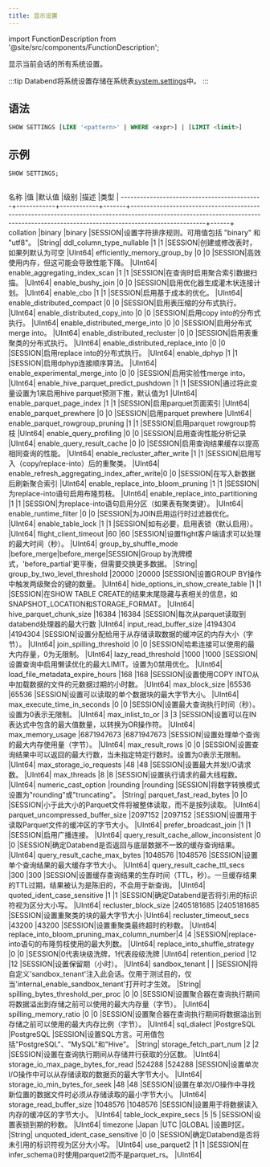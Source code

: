 ```yaml
---
title: 显示设置
---
```

import FunctionDescription from '@site/src/components/FunctionDescription';

<FunctionDescription description="引入或更新版本：v1.2.190"/>

显示当前会话的所有系统设置。

:::tip
Databend将系统设置存储在系统表[system.settings](../../00-sql-reference/20-system-tables/system-settings.md)中。
:::

## 语法

```sql
SHOW SETTINGS [LIKE '<pattern>' | WHERE <expr>] | [LIMIT <limit>]
```

## 示例

```sql
SHOW SETTINGS;



```
名称                                        |值           |默认值       |级别    |描述                                                                                                                                                                              |类型    |
--------------------------------------------+------------+------------+-------+-----------------------------------------------------------------------------------------------------------------------------------------------------------------------------------+------+
collation                                   |binary      |binary      |SESSION|设置字符排序规则。可用值包括 "binary" 和 "utf8"。                                                                                                                                   |String|
ddl_column_type_nullable                    |1           |1           |SESSION|创建或修改表时，如果列默认为可空                                                                                                                                                     |UInt64|
efficiently_memory_group_by                 |0           |0           |SESSION|高效使用内存，但这可能会导致性能下降。                                                                                                                                               |UInt64|
enable_aggregating_index_scan               |1           |1           |SESSION|在查询时启用聚合索引数据扫描。                                                                                                                                                       |UInt64|
enable_bushy_join                           |0           |0           |SESSION|启用优化器生成灌木状连接计划。                                                                                                                                                       |UInt64|
enable_cbo                                  |1           |1           |SESSION|启用基于成本的优化。                                                                                                                                                                 |UInt64|
enable_distributed_compact                  |0           |0           |SESSION|启用表压缩的分布式执行。                                                                                                                                                             |UInt64|
enable_distributed_copy_into                |0           |0           |SESSION|启用copy into的分布式执行。                                                                                                                                                          |UInt64|
enable_distributed_merge_into               |0           |0           |SESSION|启用分布式merge into。                                                                                                                                                               |UInt64|
enable_distributed_recluster                |0           |0           |SESSION|启用表重聚类的分布式执行。                                                                                                                                                           |UInt64|
enable_distributed_replace_into             |0           |0           |SESSION|启用replace into的分布式执行。                                                                                                                                                        |UInt64|
enable_dphyp                                |1           |1           |SESSION|启用dphyp连接顺序算法。                                                                                                                                                             |UInt64|
enable_experimental_merge_into              |0           |0           |SESSION|启用实验性merge into。                                                                                                                                                              |UInt64|
enable_hive_parquet_predict_pushdown        |1           |1           |SESSION|通过将此变量设置为1来启用hive parquet预测下推，默认值为1                                                                                                                               |UInt64|
enable_parquet_page_index                   |1           |1           |SESSION|启用parquet页面索引                                                                                                                                                                  |UInt64|
enable_parquet_prewhere                     |0           |0           |SESSION|启用parquet prewhere                                                                                                                                                                |UInt64|
enable_parquet_rowgroup_pruning             |1           |1           |SESSION|启用parquet rowgroup剪枝                                                                                                                                                            |UInt64|
enable_query_profiling                      |0           |0           |SESSION|启用查询性能分析记录                                                                                                                                                                 |UInt64|
enable_query_result_cache                   |0           |0           |SESSION|启用查询结果缓存以提高相同查询的性能。                                                                                                                                                 |UInt64|
enable_recluster_after_write                |1           |1           |SESSION|启用写入（copy/replace-into）后的重聚类。                                                                                                                                             |UInt64|
enable_refresh_aggregating_index_after_write|0           |0           |SESSION|在写入新数据后刷新聚合索引                                                                                                                                                           |UInt64|
enable_replace_into_bloom_pruning           |1           |1           |SESSION|为replace-into语句启用布隆剪枝。                                                                                                                                                     |UInt64|
enable_replace_into_partitioning            |1           |1           |SESSION|为replace-into语句启用分区（如果表有聚类键）。                                                                                                                                         |UInt64|
enable_runtime_filter                       |0           |0           |SESSION|为JOIN启用运行时过滤器优化。                                                                                                                                                         |UInt64|
enable_table_lock                           |1           |1           |SESSION|如有必要，启用表锁（默认启用）。                                                                                                                                                     |UInt64|
flight_client_timeout                       |60          |60          |SESSION|设置flight客户端请求可以处理的最大时间（秒）。                                                                                                                                       |UInt64|
group_by_shuffle_mode                       |before_merge|before_merge|SESSION|Group by洗牌模式，'before_partial'更平衡，但需要交换更多数据。                                                                                                                      |String|
group_by_two_level_threshold                |20000       |20000       |SESSION|设置GROUP BY操作中触发两级聚合的键的数量。                                                                                                                                           |UInt64|
hide_options_in_show_create_table           |1           |1           |SESSION|在SHOW TABLE CREATE的结果末尾隐藏与表相关的信息，如SNAPSHOT_LOCATION和STORAGE_FORMAT。                                                                                               |UInt64|
hive_parquet_chunk_size                     |16384       |16384       |SESSION|每次从parquet读取到databend处理器的最大行数                                                                                                                                           |UInt64|
input_read_buffer_size                      |4194304     |4194304     |SESSION|设置分配给用于从存储读取数据的缓冲区的内存大小（字节）。                                                                                                                               |UInt64|
join_spilling_threshold                     |0           |0           |SESSION|哈希连接可以使用的最大内存量，0为无限制。                                                                                                                                             |UInt64|
lazy_read_threshold                         |1000        |1000        |SESSION|设置查询中启用懒读优化的最大LIMIT。设置为0禁用优化。                                                                                                                                  |UInt64|
load_file_metadata_expire_hours             |168         |168         |SESSION|设置使用COPY INTO从中加载数据的文件的元数据过期的小时数。                                                                                                                             |UInt64|
max_block_size                              |65536       |65536       |SESSION|设置可以读取的单个数据块的最大字节大小。                                                                                                                                             |UInt64|
max_execute_time_in_seconds                 |0           |0           |SESSION|设置最大查询执行时间（秒）。设置为0表示无限制。                                                                                                                                       |UInt64|
max_inlist_to_or                            |3           |3           |SESSION|设置可以在IN表达式中包含的最大值数量，以转换为OR操作符。                                                                                                                               |UInt64|
max_memory_usage                            |6871947673  |6871947673  |SESSION|设置处理单个查询的最大内存使用量（字节）。                                                                                                                                           |UInt64|
max_result_rows                             |0           |0           |SESSION|设置查询结果中可以返回的最大行数，当未指定特定行数时。设置为0表示无限制。                                                                                                               |UInt64|
max_storage_io_requests                     |48          |48          |SESSION|设置最大并发I/O请求数。                                                                                                                                                             |UInt64|
max_threads                                 |8           |8           |SESSION|设置执行请求的最大线程数。                                                                                                                                                          |UInt64|
numeric_cast_option                         |rounding    |rounding    |SESSION|将数字转换模式设置为"rounding"或"truncating"。                                                                                                                                       |String|
parquet_fast_read_bytes                     |0           |0           |SESSION|小于此大小的Parquet文件将被整体读取，而不是按列读取。                                                                                                                                  |UInt64|
parquet_uncompressed_buffer_size            |2097152     |2097152     |SESSION|设置用于读取Parquet文件的缓冲区的字节大小。                                                                                                                                           |UInt64|
prefer_broadcast_join                       |1           |1           |SESSION|启用广播连接。                                                                                                                                                                      |UInt64|
query_result_cache_allow_inconsistent       |0           |0           |SESSION|确定Databend是否返回与底层数据不一致的缓存查询结果。                                                                                                                                   |UInt64|
query_result_cache_max_bytes                |1048576     |1048576     |SESSION|设置单个查询结果的最大缓存字节大小。                                                                                                                                                 |UInt64|
query_result_cache_ttl_secs                 |300         |300         |SESSION|设置缓存查询结果的生存时间（TTL，秒）。一旦缓存结果的TTL过期，结果被认为是陈旧的，不会用于新查询。                                                                                 |UInt64|
quoted_ident_case_sensitive                 |1           |1           |SESSION|确定Databend是否将引用的标识符视为区分大小写。                                                                                                                                       |UInt64|
recluster_block_size                        |2405181685  |2405181685  |SESSION|设置重聚类的块的最大字节大小                                                                                                                                                         |UInt64|
recluster_timeout_secs                      |43200       |43200       |SESSION|设置重聚类最终超时的秒数。                                                                                                                                                           |UInt64|
replace_into_bloom_pruning_max_column_number|4           |4           |SESSION|replace-into语句的布隆剪枝使用的最大列数。                                                                                                                                           |UInt64|
replace_into_shuffle_strategy               |0           |0           |SESSION|0代表块级洗牌，1代表段级洗牌                                                                                                                                                         |UInt64|
retention_period                            |12          |12          |SESSION|设置保留期（小时）。                                                                                                                                                                |UInt64|
sandbox_tenant                              |            |            |SESSION|将自定义'sandbox_tenant'注入此会话。仅用于测试目的，仅当'internal_enable_sandbox_tenant'打开时才生效。                                                                              |String|
spilling_bytes_threshold_per_proc           |0           |0           |SESSION|设置聚合器在查询执行期间将数据溢出到存储之前可以使用的最大内存量（字节）。                                                                                                            |UInt64|
spilling_memory_ratio                       |0           |0           |SESSION|设置聚合器在查询执行期间将数据溢出到存储之前可以使用的最大内存比例（字节）。                                                                                                          |UInt64|
sql_dialect                                 |PostgreSQL  |PostgreSQL  |SESSION|设置SQL方言。可用值包括"PostgreSQL"、"MySQL"和"Hive"。                                                                                                                                |String|
storage_fetch_part_num                      |2           |2           |SESSION|设置在查询执行期间从存储并行获取的分区数。                                                                                                                                           |UInt64|
storage_io_max_page_bytes_for_read          |524288      |524288      |SESSION|设置单次I/O操作中可以从存储读取的数据页的最大字节大小。                                                                                                                               |UInt64|
storage_io_min_bytes_for_seek               |48          |48          |SESSION|设置在单次I/O操作中寻找新位置的数据文件时必须从存储读取的最小字节大小。                                                                                                               |UInt64|
storage_read_buffer_size                    |1048576     |1048576     |SESSION|设置用于将数据读入内存的缓冲区的字节大小。                                                                                                                                           |UInt64|
table_lock_expire_secs                      |5           |5           |SESSION|设置表锁到期的秒数。                                                                                                                                                                |UInt64|
timezone                                    |Japan       |UTC         |GLOBAL |设置时区。                                                                                                                                                                          |String|
unquoted_ident_case_sensitive               |0           |0           |SESSION|确定Databend是否将未引用的标识符视为区分大小写。                                                                                                                                     |UInt64|
use_parquet2                                |1           |1           |SESSION|在infer_schema()时使用parquet2而不是parquet_rs。                                                                                                                                     |UInt64|
```